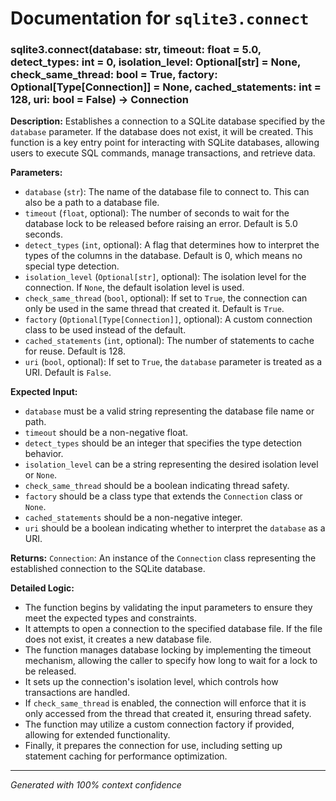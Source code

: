 # Documentation for `sqlite3.connect`

### sqlite3.connect(database: str, timeout: float = 5.0, detect_types: int = 0, isolation_level: Optional[str] = None, check_same_thread: bool = True, factory: Optional[Type[Connection]] = None, cached_statements: int = 128, uri: bool = False) -> Connection

**Description:**
Establishes a connection to a SQLite database specified by the `database` parameter. If the database does not exist, it will be created. This function is a key entry point for interacting with SQLite databases, allowing users to execute SQL commands, manage transactions, and retrieve data.

**Parameters:**
- `database` (`str`): The name of the database file to connect to. This can also be a path to a database file.
- `timeout` (`float`, optional): The number of seconds to wait for the database lock to be released before raising an error. Default is 5.0 seconds.
- `detect_types` (`int`, optional): A flag that determines how to interpret the types of the columns in the database. Default is 0, which means no special type detection.
- `isolation_level` (`Optional[str]`, optional): The isolation level for the connection. If `None`, the default isolation level is used.
- `check_same_thread` (`bool`, optional): If set to `True`, the connection can only be used in the same thread that created it. Default is `True`.
- `factory` (`Optional[Type[Connection]]`, optional): A custom connection class to be used instead of the default.
- `cached_statements` (`int`, optional): The number of statements to cache for reuse. Default is 128.
- `uri` (`bool`, optional): If set to `True`, the `database` parameter is treated as a URI. Default is `False`.

**Expected Input:**
- `database` must be a valid string representing the database file name or path.
- `timeout` should be a non-negative float.
- `detect_types` should be an integer that specifies the type detection behavior.
- `isolation_level` can be a string representing the desired isolation level or `None`.
- `check_same_thread` should be a boolean indicating thread safety.
- `factory` should be a class type that extends the `Connection` class or `None`.
- `cached_statements` should be a non-negative integer.
- `uri` should be a boolean indicating whether to interpret the `database` as a URI.

**Returns:**
`Connection`: An instance of the `Connection` class representing the established connection to the SQLite database.

**Detailed Logic:**
- The function begins by validating the input parameters to ensure they meet the expected types and constraints.
- It attempts to open a connection to the specified database file. If the file does not exist, it creates a new database file.
- The function manages database locking by implementing the timeout mechanism, allowing the caller to specify how long to wait for a lock to be released.
- It sets up the connection's isolation level, which controls how transactions are handled.
- If `check_same_thread` is enabled, the connection will enforce that it is only accessed from the thread that created it, ensuring thread safety.
- The function may utilize a custom connection factory if provided, allowing for extended functionality.
- Finally, it prepares the connection for use, including setting up statement caching for performance optimization.

---
*Generated with 100% context confidence*
